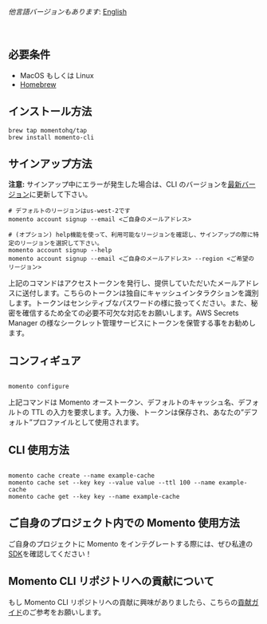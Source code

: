 _他言語バージョンもあります_: [English](README.md)

<br>

## 必要条件

- MacOS もしくは Linux
- [Homebrew](https://brew.sh/)

## インストール方法

```
brew tap momentohq/tap
brew install momento-cli
```

## サインアップ方法

**注意:** サインアップ中にエラーが発生した場合は、CLI のバージョンを[最新バージョン](https://github.com/momentohq/momento-cli/releases/latest)に更新して下さい。

```
# デフォルトのリージョンはus-west-2です
momento account signup --email <ご自身のメールアドレス>

# (オプション) help機能を使って、利用可能なリージョンを確認し、サインアップの際に特定のリージョンを選択して下さい。
momento account signup --help
momento account signup --email <ご自身のメールアドレス> --region <ご希望のリージョン>
```

上記のコマンドはアクセストークンを発行し、提供していただいたメールアドレスに送付します。こちらのトークンは独自にキャッシュインタラクションを識別します。トークンはセンシティブなパスワードの様に扱ってください。また、秘密を確信するため全ての必要不可欠な対応をお願いします。AWS Secrets Manager の様なシークレット管理サービスにトークンを保管する事をお勧めします。

## コンフィギュア

```

momento configure

```

上記コマンドは Momento オーストークン、デフォルトのキャッシュ名、デフォルトの TTL の入力を要求します。入力後、トークンは保存され、あなたの”デフォルト”プロファイルとして使用されます。

## CLI 使用方法

```

momento cache create --name example-cache
momento cache set --key key --value value --ttl 100 --name example-cache
momento cache get --key key --name example-cache

```

## ご自身のプロジェクト内での Momento 使用方法

ご自身のプロジェクトに Momento をインテグレートする際には、ぜひ私達の[SDK](https://github.com/momentohq/client-sdk-examples)を確認してください！

## Momento CLI リポジトリへの貢献について

もし Momento CLI リポジトリへの貢献に興味がありましたら、こちらの[貢献ガイド](./CONTRIBUTING.ja.md)のご参考をお願いします。
